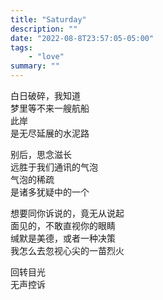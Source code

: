 ```yaml
---
title: "Saturday"
description: ""
date: "2022-08-8T23:57:05-05:00"
tags: 
    - "love"
summary: ""
---
```

白日破碎，我知道\
梦里等不来一艘航船\
此岸\
是无尽延展的水泥路

别后，思念滋长\
远胜于我们通讯的气泡\
气泡的稀疏\
是诸多犹疑中的一个

想要同你诉说的，竟无从说起\
面见的，不敢直视你的眼睛\
缄默是美德，或者一种决策\
我怎么去忽视心尖的一苗烈火

回转目光\
无声控诉
